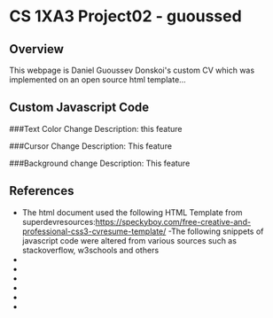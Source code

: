 # CS 1XA3 Project02 - guoussed
## Overview
This webpage is Daniel Guoussev Donskoi's custom CV which was implemented on an open source html template...
## Custom Javascript Code

###Text Color Change
Description: this feature 

###Cursor Change
Description: This feature

###Background change
Description: This feature

## References
- The html document used the following HTML Template from superdevresources:https://speckyboy.com/free-creative-and-professional-css3-cvresume-template/ 
-The following snippets of javascript code were altered from various sources such as stackoverflow, w3schools and others
-
-
-
-
-
-

